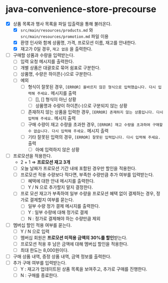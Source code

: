 # java-convenience-store-precourse
- [x]  상품 목록과 행사 목록을 파일 입출력을 통해 불러온다.
    - [x]  `src/main/resources/products.md` 와 `src/main/resources/promotion.md` 파일 이용
    - [x]  환영 인사와 함께 상품명, 가격, 프로모션 이름, 재고를 안내한다.
    - [x]  재고가 0일 경우, `재고 없음` 을 출력한다.
- [ ]  구매할 상품과 수량을 입력받는다.
    - [ ]  입력 요청 메시지를 출력한다.
    - [ ]  개별 상품은 대괄호로 묶어 쉼표로 구분한다.
    - [ ]  상품명, 수량은 하이픈(-)으로 구분한다.
    - [ ]  예외
        - [ ]  형식이 잘못된 경우, `[ERROR] 올바르지 않은 형식으로 입력했습니다. 다시 입력해 주세요.` 메시지를 출력
            - [ ]  [], [] 형식이 아닌 상황
            - [ ]  상품명과 수량이 하이픈(-)으로 구분되지 않는 상황
        - [ ]  존재하지 않는 상품을 입력한 경우, `[ERROR] 존재하지 않는 상품입니다. 다시 입력해 주세요.` 메시지 출력
        - [ ]  구매 수량이 재고 수량을 초과한 경우, `[ERROR] 재고 수량을 초과하여 구매할 수 없습니다. 다시 입력해 주세요.` 메시지 출력
        - [ ]  기타 잘못된 입력의 경우, `[ERROR] 잘못된 입력입니다. 다시 입력해 주세요.` 출력
            - [ ]  아예 입력하지 않은 상황
- [ ]  프로모션을 적용한다.
    - 2 + 1 ⇒ **프로모션 재고 3개**
    - [ ]  오늘 날짜가 프로모션 기간 내에 포함된 경우만 할인을 적용한다.
    - [ ]  프로모션 적용 수량보다 적다면, 부족한 수량만큼 추가 여부를 입력받는다.
        - [ ]  혜택에 대한 안내 메시지를 출력한다.
        - [ ]  Y / N 으로 추가할지 말지 결정한다.
    - [ ]  프로 모션 재고가 부족하여 일부 수량을 프로모션 혜택 없이 결제하는 경우, 정가로 결제할지 여부를 묻는다.
        - [ ]  일부 수량 정가 결제 메시지를 출력한다.
        - [ ]  Y : 일부 수량에 대해 정가로 결제
        - [ ]  N : 정가로 결제해야 하는 수량만큼 제외
- [ ]  멤버십 할인 적용 여부를 묻는다.
    - [ ]  Y / N 으로 입력
    - [ ]  멤버십 회원은 **프로모션 미적용 금액의 30%를 할인**받는다.
    - [ ]  프로모션 적용 후 남은 금액에 대해 멤버십 할인을 적용한다.
    - [ ]  최대 한도는 8,000원이다.
- [ ]  구매 상품 내역, 증정 상품 내역, 금액 정보를 출력한다.
- [ ]  추가 구매 여부를 입력받는다.
    - [ ]  Y : 재고가 업데이트된 상품 목록을 보여주고, 추가로 구매를 진행한다.
    - [ ]  N : 구매를 종료한다.
